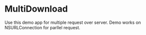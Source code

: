MultiDownload
=============

Use this demo app for multiple request over server. Demo works on NSURLConnection for parllel request.
